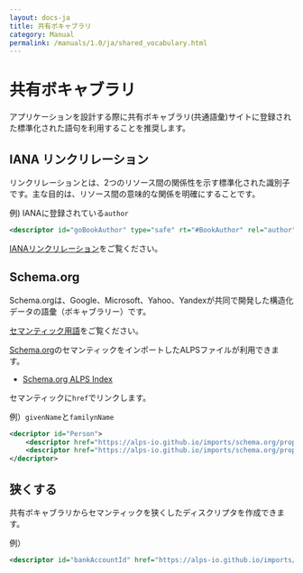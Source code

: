 ```yaml
---
layout: docs-ja
title: 共有ボキャブラリ
category: Manual
permalink: /manuals/1.0/ja/shared_vocabulary.html
---
```


# 共有ボキャブラリ

アプリケーションを設計する際に共有ボキャブラリ(共通語彙)サイトに登録された標準化された語句を利用することを推奨します。

## IANA リンクリレーション

リンクリレーションとは、2つのリソース間の関係性を示す標準化された識別子です。主な目的は、リソース間の意味的な関係を明確にすることです。

例) IANAに登録されている`author`
```xml
<descriptor id="goBookAuthor" type="safe" rt="#BookAuthor" rel="author">
```

[IANAリンクリレーション](iana_rels.html)をご覧ください。

## Schema.org

Schema.orgは、Google、Microsoft、Yahoo、Yandexが共同で開発した構造化データの語彙（ボキャブラリー）です。

[セマンティック用語](semantic-terms.html)をご覧ください。

[Schema.org](https://schema.org)のセマンティックをインポートしたALPSファイルが利用できます。

* [Schema.org ALPS Index](https://alps-io.github.io/imports/schema.org)

セマンティックに`href`でリンクします。

例）`givenName`と`familynName`

```xml
<decriptor id="Person">
    <descriptor href="https://alps-io.github.io/imports/schema.org/properties/givenName.json" />
    <descriptor href="https://alps-io.github.io/imports/schema.org/properties/familyName.json" />
</decriptor>
```
## 狭くする

共有ボキャブラリからセマンティックを狭くしたディスクリプタを作成できます。

例）
```xml
<descriptor id="bankAccountId" href="https://alps-io.github.io/imports/schema.org/properties/accountId.json" />
```
